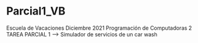 # Parcial1_VB
Escuela de Vacaciones Diciembre 2021
Programación de Computadoras 2
TAREA PARCIAL 1 --> Simulador de servicios de un car wash

